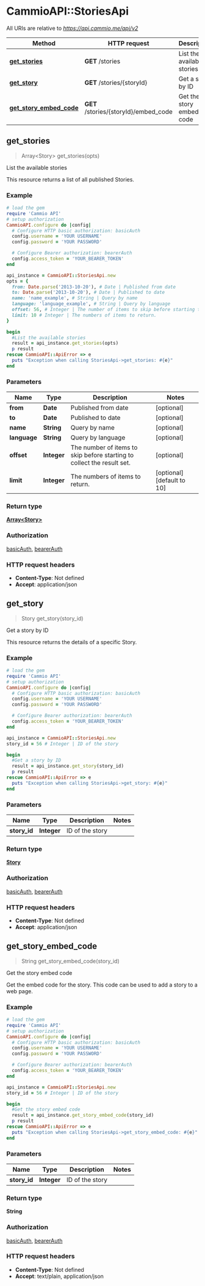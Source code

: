 # CammioAPI::StoriesApi

All URIs are relative to *https://api.cammio.me/api/v2*

Method | HTTP request | Description
------------- | ------------- | -------------
[**get_stories**](StoriesApi.md#get_stories) | **GET** /stories | List the available stories
[**get_story**](StoriesApi.md#get_story) | **GET** /stories/{storyId} | Get a story by ID
[**get_story_embed_code**](StoriesApi.md#get_story_embed_code) | **GET** /stories/{storyId}/embed_code | Get the story embed code



## get_stories

> Array&lt;Story&gt; get_stories(opts)

List the available stories

This resource returns a list of all published Stories. 

### Example

```ruby
# load the gem
require 'Cammio API'
# setup authorization
CammioAPI.configure do |config|
  # Configure HTTP basic authorization: basicAuth
  config.username = 'YOUR USERNAME'
  config.password = 'YOUR PASSWORD'

  # Configure Bearer authorization: bearerAuth
  config.access_token = 'YOUR_BEARER_TOKEN'
end

api_instance = CammioAPI::StoriesApi.new
opts = {
  from: Date.parse('2013-10-20'), # Date | Published from date
  to: Date.parse('2013-10-20'), # Date | Published to date
  name: 'name_example', # String | Query by name
  language: 'language_example', # String | Query by language
  offset: 56, # Integer | The number of items to skip before starting to collect the result set.
  limit: 10 # Integer | The numbers of items to return.
}

begin
  #List the available stories
  result = api_instance.get_stories(opts)
  p result
rescue CammioAPI::ApiError => e
  puts "Exception when calling StoriesApi->get_stories: #{e}"
end
```

### Parameters


Name | Type | Description  | Notes
------------- | ------------- | ------------- | -------------
 **from** | **Date**| Published from date | [optional] 
 **to** | **Date**| Published to date | [optional] 
 **name** | **String**| Query by name | [optional] 
 **language** | **String**| Query by language | [optional] 
 **offset** | **Integer**| The number of items to skip before starting to collect the result set. | [optional] 
 **limit** | **Integer**| The numbers of items to return. | [optional] [default to 10]

### Return type

[**Array&lt;Story&gt;**](Story.md)

### Authorization

[basicAuth](../README.md#basicAuth), [bearerAuth](../README.md#bearerAuth)

### HTTP request headers

- **Content-Type**: Not defined
- **Accept**: application/json


## get_story

> Story get_story(story_id)

Get a story by ID

This resource returns the details of a specific Story. 

### Example

```ruby
# load the gem
require 'Cammio API'
# setup authorization
CammioAPI.configure do |config|
  # Configure HTTP basic authorization: basicAuth
  config.username = 'YOUR USERNAME'
  config.password = 'YOUR PASSWORD'

  # Configure Bearer authorization: bearerAuth
  config.access_token = 'YOUR_BEARER_TOKEN'
end

api_instance = CammioAPI::StoriesApi.new
story_id = 56 # Integer | ID of the story

begin
  #Get a story by ID
  result = api_instance.get_story(story_id)
  p result
rescue CammioAPI::ApiError => e
  puts "Exception when calling StoriesApi->get_story: #{e}"
end
```

### Parameters


Name | Type | Description  | Notes
------------- | ------------- | ------------- | -------------
 **story_id** | **Integer**| ID of the story | 

### Return type

[**Story**](Story.md)

### Authorization

[basicAuth](../README.md#basicAuth), [bearerAuth](../README.md#bearerAuth)

### HTTP request headers

- **Content-Type**: Not defined
- **Accept**: application/json


## get_story_embed_code

> String get_story_embed_code(story_id)

Get the story embed code

Get the embed code for the story. This code can be used to add a story to a web page. 

### Example

```ruby
# load the gem
require 'Cammio API'
# setup authorization
CammioAPI.configure do |config|
  # Configure HTTP basic authorization: basicAuth
  config.username = 'YOUR USERNAME'
  config.password = 'YOUR PASSWORD'

  # Configure Bearer authorization: bearerAuth
  config.access_token = 'YOUR_BEARER_TOKEN'
end

api_instance = CammioAPI::StoriesApi.new
story_id = 56 # Integer | ID of the story

begin
  #Get the story embed code
  result = api_instance.get_story_embed_code(story_id)
  p result
rescue CammioAPI::ApiError => e
  puts "Exception when calling StoriesApi->get_story_embed_code: #{e}"
end
```

### Parameters


Name | Type | Description  | Notes
------------- | ------------- | ------------- | -------------
 **story_id** | **Integer**| ID of the story | 

### Return type

**String**

### Authorization

[basicAuth](../README.md#basicAuth), [bearerAuth](../README.md#bearerAuth)

### HTTP request headers

- **Content-Type**: Not defined
- **Accept**: text/plain, application/json

